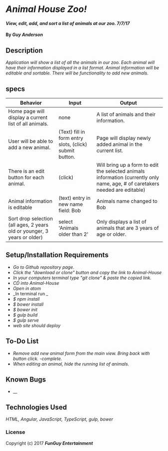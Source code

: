 # _Animal House Zoo!_

#### _View, edit, add, and sort a list of animals at our zoo. 7/7/17_

#### By _**Guy Anderson**_

## Description

_Application will show a list of all the animals in our zoo. Each animal will have their information displayed in a list format. Animal information will be editable and sortable. There will be functionality to add new animals._

## specs
| Behavior | Input | Output |
|---|---|---|
| Home page will display a current list of all animals. | none | A list of animals and their information. |
| User will be able to add a new animal. | (Text) fill in form entry slots, (click) submit button. | Page will display newly added animal in the current list. |
| There is an edit button for each animal. | (click) | Will bring up a form to edit the selected animals information (currently only name, age, # of caretakers needed are editable) |
| Animal information is editable | (text) entry in new name field: Bob | Animals name changed to Bob |
| Sort drop selection (all ages, 2 years old or younger, 3 years or older) | select 'Animals older than 2' | Only displays a list of animals that are 3 years of age or older. |



## Setup/Installation Requirements


* _Go to Github repository page._
* _Click the "download or clone" button and copy the link to Animal-House_
* _In your computers terminal type "git clone" & paste the copied link._
* _CD into Animal-House_
* _Open in atom_
* _In terminal run _
* _$ npm install_
* _$ bower install_
* _$ bower init_
* _$ gulp build_
* _$ gulp serve_
* _web site should deploy_

## To-Do List

* _Remove add new animal form from the main view. Bring back with button click. -complete._
* _When editing an animal, hide the running list of animals._

## Known Bugs

* __

## Technologies Used

_HTML, Angular, JavaScript, TypeScript, gulp, bower_

### License

Copyright (c) 2017 **_FunGuy Entertainment_**
